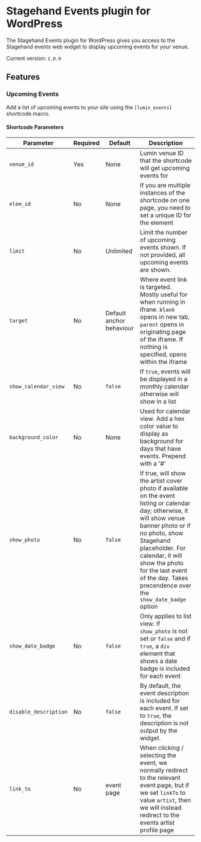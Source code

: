 # Stagehand Events plugin for WordPress

The Stagehand Events plugin for WordPress gives you access to the Stagehand events web widget to display upcoming events for your venue.

Current version: `1.0.9`

## Features

### Upcoming Events

Add a list of upcoming events to your site using the `[lumin_events]` shortcode macro.

#### Shortcode Parameters ###
| Parameter                 | Required | Default   | Description                                                                                                                  |
|---------------------------|--------- |-----------|------------------------------------------------------------------------------------------------------------------------------|
| `venue_id`                | Yes      | None      | Lumin venue ID that the shortcode will get upcoming events for                                                               |
| `elem_id`                 | No       | None      | If you are multiple instances of the shortcode on one page, you need to set a unique ID for the element                      |
| `limit`                   | No       | Unlimited | Limit the number of upcoming events shown. If not provided, all upcoming events are shown.                                   |
| `target`                  | No       | Default anchor behaviour | Where event link is targeted. Mostly useful for when running in ifrane. `blank` opens in new tab, `parent` opens in originating page of the iframe. If nothing is specified, opens within the iframe |
| `show_calendar_view`      | No       | `false`   | If `true`, events will be displayed in a monthly calendar otherwise will show in a list |
| `background_color`         | No       | None      | Used for calendar view. Add a hex color value to display as background for days that have events. Prepend with a '#' |
| `show_photo`              | No       | `false`   | If true, will show the artist cover photo if available on the event listing or calendar day; otherwise, it will show venue banner photo or if no photo, show Stagehand placeholder. For calendar, it will show the photo for the last event of the day. Takes precendence over the `show_date_badge` option |
| `show_date_badge`         | No       | `false`   | Only applies to list view. If `show_photo` is not set or `false` and if `true`, a `div` element that shows a date badge is included for each event |
| `disable_description`     | No       | `false`   | By default, the event description is included for each event. If set to `true`, the description is not output by the widget. |
| `link_to`                 | No       | event page | When clicking / selecting the event, we normally redirect to the relevant event page, but if we set `linkTo` to value `artist`, then we will instead redirect to the events artist profile page |

